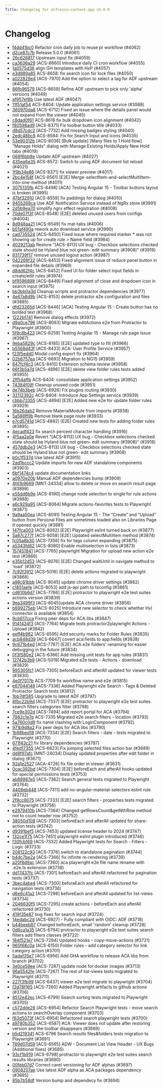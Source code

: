 ```yaml
---
Title: Changelog for alfresco-content-app v5.0.0
---
```


# Changelog

- [f4dd41bc0](git@github.com:Alfresco/alfresco-content-app/commit/f4dd41bc0) Refactor cron daily job to reuse pr workflow (#4062)
- [d2ce87c7b](git@github.com:Alfresco/alfresco-content-app/commit/d2ce87c7b) Release 5.0.0 (#4061)
- [26c626817](git@github.com:Alfresco/alfresco-content-app/commit/26c626817) Upstream input fix (#4059)
- [ca3636a29](git@github.com:Alfresco/alfresco-content-app/commit/ca3636a29) [ACS-8660] Introduce daily CI cron workflow (#4055)
- [1a0575d36](git@github.com:Alfresco/alfresco-content-app/commit/1a0575d36) align GH templates with HxP (#4057)
- [e3d889a85](git@github.com:Alfresco/alfresco-content-app/commit/e3d889a85) ACS-8658: fix search icon for lock files (#4050)
- [a022829e4](git@github.com:Alfresco/alfresco-content-app/commit/a022829e4) [ACS-7970] Add the option to select a tag for ADF upstream (#4054)
- [86fb96579](git@github.com:Alfresco/alfresco-content-app/commit/86fb96579) [ACS-8659] Refine ADF upstream to pick only &#39;alpha&#39; versions (#4049)
- [af957ef8b](git@github.com:Alfresco/alfresco-content-app/commit/af957ef8b) Use latest ADF (#4047)
- [11f51af54](git@github.com:Alfresco/alfresco-content-app/commit/11f51af54) ACS-8404: Update application settings service (#3988)
- [360970da8](git@github.com:Alfresco/alfresco-content-app/commit/360970da8) [ACS-6712] Fixed an issue where the details panel would not expand from the viewer (#4045)
- [c8dad0f61](git@github.com:Alfresco/alfresco-content-app/commit/c8dad0f61) ACS-8618 fix bulk dropdown icon alignment (#4042)
- [f80598ad9](git@github.com:Alfresco/alfresco-content-app/commit/f80598ad9) [ACS-8371] Fix toolbar button title (#4033)
- [d8d57cdc2](git@github.com:Alfresco/alfresco-content-app/commit/d8d57cdc2) [ACS-7732] Add missing badges styling (#4040)
- [2edc48bc8](git@github.com:Alfresco/alfresco-content-app/commit/2edc48bc8) ACS-8584: Fix for Search Input and icons (#4035)
- [53e90312b](git@github.com:Alfresco/alfresco-content-app/commit/53e90312b) [ACS-8036] [Bulk update] [Many files to 1 Hold flow] &#34;Manage Holds&#34; dialog with Manage Existing Holds/Apply New Hold tabs (#4019)
- [068f6bb8e](git@github.com:Alfresco/alfresco-content-app/commit/068f6bb8e) Update ADF upstream (#4027)
- [435ea6e35](git@github.com:Alfresco/alfresco-content-app/commit/435ea6e35) ACS-8572: Switch to using ADF document list reload (#4021)
- [1f9b34e86](git@github.com:Alfresco/alfresco-content-app/commit/1f9b34e86) [ACS-8371] fix viewer preview (#4017)
- [2bc4e158f](git@github.com:Alfresco/alfresco-content-app/commit/2bc4e158f) [ACS-8561] [E2E] Merge-selectItem-and-selectMultiItem-into-one-method (#4011)
- [3075135fb](git@github.com:Alfresco/alfresco-content-app/commit/3075135fb) ACS-8498] [ACA] Testing Angular 15 - Toolbar buttons layout is broken (#3995)
- [47bf32910](git@github.com:Alfresco/alfresco-content-app/commit/47bf32910) [ACS-8559] fix paddings for dialog (#4010)
- [9455269ca](git@github.com:Alfresco/alfresco-content-app/commit/9455269ca) Use ADF Notification Service instead of NgRx store (#3991)
- [2d5b9ea70](git@github.com:Alfresco/alfresco-content-app/commit/2d5b9ea70) simplify ngrx effect registration (#4008)
- [70de07f3f](git@github.com:Alfresco/alfresco-content-app/commit/70de07f3f) [ACS-8548] [E2E] deleted unused users from configs (#4004)
- [8d948aa21](git@github.com:Alfresco/alfresco-content-app/commit/8d948aa21) [ACS-8549] fix mat-tabs (#4006)
- [b01af490a](git@github.com:Alfresco/alfresco-content-app/commit/b01af490a) rework auto download service (#3990)
- [cad735524](git@github.com:Alfresco/alfresco-content-app/commit/cad735524) [ACS-8450] Fixed issue where required marker * was not showing up for create rule &gt; Name field (#3984)
- [4029213ab](git@github.com:Alfresco/alfresco-content-app/commit/4029213ab) Restore &#34;[ACS-8113] UX bug - Checkbox selections checked state should be Hyland blue not green- edit summary (#3908)&#34; (#3919)
- [931739f17](git@github.com:Alfresco/alfresco-content-app/commit/931739f17) remove unused logout action (#3987)
- [042269f32](git@github.com:Alfresco/alfresco-content-app/commit/042269f32) [ACS-8453] Fixed alignment issue of reduce panel button in expanded file details (#3969)
- [d8dd62f4c](git@github.com:Alfresco/alfresco-content-app/commit/d8dd62f4c) [ACS-8452] Fixed UI for folder select input fields in create/edit rules (#3974)
- [bf9596898](git@github.com:Alfresco/alfresco-content-app/commit/bf9596898) [ACS-8449] Fixed alignment of close and dropdown icon in search input (#3975)
- [bb3bb0a3d](git@github.com:Alfresco/alfresco-content-app/commit/bb3bb0a3d) Cleanup scripts and protractor dependencies (#3977)
- [4e67a8d9b](git@github.com:Alfresco/alfresco-content-app/commit/4e67a8d9b) [ACS-8153] delete protractor e2e configuration and files (#3885)
- [dfd23265d](git@github.com:Alfresco/alfresco-content-app/commit/dfd23265d) [ACS-8446] [ACA] Testing Angular 15 - Create button has no bolded text (#3968)
- [1222bf741](git@github.com:Alfresco/alfresco-content-app/commit/1222bf741) Remove dialog effects (#3972)
- [d9a0ce796](git@github.com:Alfresco/alfresco-content-app/commit/d9a0ce796) [ACS-8063] Migrate editActions e2e from Protractor to Playwright (#3900)
- [5f9c8b423](git@github.com:Alfresco/alfresco-content-app/commit/5f9c8b423) [ACS-8259] Testing Angular 15 - Manage rule page issue (#3967)
- [9eba5829c](git@github.com:Alfresco/alfresco-content-app/commit/9eba5829c) [ACS-8185] [E2E] updated type to fill (#3966)
- [b5568d43f](git@github.com:Alfresco/alfresco-content-app/commit/b5568d43f) [ACS-8433] ACA: User Profile Service (#3957)
- [f23f5edd0](git@github.com:Alfresco/alfresco-content-app/commit/f23f5edd0) Modal config export fix (#3964)
- [02b6757ea](git@github.com:Alfresco/alfresco-content-app/commit/02b6757ea) [ACS-6693] Migration to NG15 (#3959)
- [847fcf4c3](git@github.com:Alfresco/alfresco-content-app/commit/847fcf4c3) [ACS-8410] Extension schema review (#3958)
- [66f3b5a7d](git@github.com:Alfresco/alfresco-content-app/commit/66f3b5a7d) [ACS-4896] [E2E] delete view folder rules tests added (#3955)
- [2ff54affb](git@github.com:Alfresco/alfresco-content-app/commit/2ff54affb) ACS-8404: consolidate application settings (#3952)
- [74384f09f](git@github.com:Alfresco/alfresco-content-app/commit/74384f09f) Cleanup unused code (#3951)
- [de74b3beb](git@github.com:Alfresco/alfresco-content-app/commit/de74b3beb) [ACS-6926] Fix plugins routing (#3930)
- [32112392c](git@github.com:Alfresco/alfresco-content-app/commit/32112392c) ACS-8404: Introduce App Settings service (#3939)
- [cbbb73355](git@github.com:Alfresco/alfresco-content-app/commit/cbbb73355) [ACS-4894] [E2E] Added new e2e for update folder rules (#3929)
- [16b26dab2](git@github.com:Alfresco/alfresco-content-app/commit/16b26dab2) Remove MaterialModule from imports (#3938)
- [5a588ff9b](git@github.com:Alfresco/alfresco-content-app/commit/5a588ff9b) Remove blank page route (#3933)
- [e7cd5741d](git@github.com:Alfresco/alfresco-content-app/commit/e7cd5741d) [ACS-4892] [E2E] Created new tests for adding folder rules (#3895)
- [4ecadf423](git@github.com:Alfresco/alfresco-content-app/commit/4ecadf423) fix search percent character handling (#3916)
- [4f5aa2a0e](git@github.com:Alfresco/alfresco-content-app/commit/4f5aa2a0e) Revert &#34;[ACS-8113] UX bug - Checkbox selections checked state should be Hyland blue not green- edit summary (#3908)&#34; (#3918)
- [457ddb2e3](git@github.com:Alfresco/alfresco-content-app/commit/457ddb2e3) [ACS-8113] UX bug - Checkbox selections checked state should be Hyland blue not green- edit summary (#3908)
- [b0c1f537d](git@github.com:Alfresco/alfresco-content-app/commit/b0c1f537d) Use latest ADF (#3915)
- [2ad1bccc2](git@github.com:Alfresco/alfresco-content-app/commit/2ad1bccc2) Update imports for new ADF standalone components (#3903)
- [6bf1474c4](git@github.com:Alfresco/alfresco-content-app/commit/6bf1474c4) update documentation links
- [a0970e20b](git@github.com:Alfresco/alfresco-content-app/commit/a0970e20b) Manual ADF dependencies bump (#3909)
- [4f41b9669](git@github.com:Alfresco/alfresco-content-app/commit/4f41b9669) [MNT-24334] allow to delete or move on search result page (#3898)
- [e55dd6b9e](git@github.com:Alfresco/alfresco-content-app/commit/e55dd6b9e) [ACS-8190] change node selection to single for rule actions (#3888)
- [a6c929a95](git@github.com:Alfresco/alfresco-content-app/commit/a6c929a95) [ACS-8064] Migrate actions-favorites tests to Playwright (#3871)
- [9a9aa50ea](git@github.com:Alfresco/alfresco-content-app/commit/9a9aa50ea) [ACS-8091] Testing Angular 15 - The “Create” and “Upload” button from Personal Files are sometimes loaded also on Libraries Page if opened quickly (#3881)
- [147fca003](git@github.com:Alfresco/alfresco-content-app/commit/147fca003) [ACS-8062] [E2E] Playwright eslint turned back on (#3877)
- [5a87c277f](git@github.com:Alfresco/alfresco-content-app/commit/5a87c277f) [ACS-8058] [E2E] Updated selectMultiItem method (#3874)
- [fc05a8b30](git@github.com:Alfresco/alfresco-content-app/commit/fc05a8b30) [ACS-7358] fix for tags column expanding (#3875)
- [a5343fd62](git@github.com:Alfresco/alfresco-content-app/commit/a5343fd62) [ACS-8080] Enable multiselection in lists (#3873)
- [157451841](git@github.com:Alfresco/alfresco-content-app/commit/157451841) [ACS-7765] playwright Migration for upload new action e2e test (#3866)
- [e35b12d53](git@github.com:Alfresco/alfresco-content-app/commit/e35b12d53) [ACS-8076] [E2E] Changed waitUntil in navigate method to &#39;load&#39; (#3872)
- [7c92f3912](git@github.com:Alfresco/alfresco-content-app/commit/7c92f3912) [ACS-5016] [E2E] delete actions migrated to playwright (#3868)
- [a98c81bbb](git@github.com:Alfresco/alfresco-content-app/commit/a98c81bbb) [ACS-8045] update chrome driver settings  (#3862)
- [c1851aefe](git@github.com:Alfresco/alfresco-content-app/commit/c1851aefe) [ACS-8053] add js-api path to tsconfig (#3861)
- [cd610b6d7](git@github.com:Alfresco/alfresco-content-app/commit/cd610b6d7) [ACS-7766] [E2E] protractor to playwright e2e test suites actions version (#3839)
- [9ea3499f3](git@github.com:Alfresco/alfresco-content-app/commit/9ea3499f3) [ACS-8045]update ACA chrome driver (#3856)
- [b699275eb](git@github.com:Alfresco/alfresco-content-app/commit/b699275eb) [ACS-8025] Introduce new selector to check whether HxI connector is available (#3854)
- [9cb617cca](git@github.com:Alfresco/alfresco-content-app/commit/9cb617cca) Fixing peer deps for ACA libs (#3847)
- [9141424f3](git@github.com:Alfresco/alfresco-content-app/commit/9141424f3) [ACS-7764] Migrate tests protractor2playwright Actions - Upload (#3842)
- [eeff4b982](git@github.com:Alfresco/alfresco-content-app/commit/eeff4b982) [ACS-6595] Add security marks for Folder Rules (#3835)
- [acb848d39](git@github.com:Alfresco/alfresco-content-app/commit/acb848d39) [ACS-6647] covert aca:fields to app:fields (#3838)
- [9c671b4ed](git@github.com:Alfresco/alfresco-content-app/commit/9c671b4ed) [ACS-7767] [E2E] ACA e2e folders&#39; renaming for easier debugging in the future (#3834)
- [0f3f580e2](git@github.com:Alfresco/alfresco-content-app/commit/0f3f580e2) [ACS-6366] Add missing unit tests for app rules (#3831)
- [12742b3b9](git@github.com:Alfresco/alfresco-content-app/commit/12742b3b9) [ACS-5019] Migrated e2e tests - Actions - download (#3829)
- [995305fc1](git@github.com:Alfresco/alfresco-content-app/commit/995305fc1) [ACS-7305] beforeEach and afterAll updated for viewer tests (#3830)
- [4e0f7017b](git@github.com:Alfresco/alfresco-content-app/commit/4e0f7017b) ACS-7709 fix workflow name and e2e (#3815)
- [e67044149](git@github.com:Alfresco/alfresco-content-app/commit/e67044149) [ACS-7336] Added Playwright e2e Search - Tags &amp; Deleted Protractor Search tests (#3812)
- [1bb7df385](git@github.com:Alfresco/alfresco-content-app/commit/1bb7df385) Upgrade to latest ADF (#3797)
- [8fbc22b9d](git@github.com:Alfresco/alfresco-content-app/commit/8fbc22b9d) [ACS-7337] [E2E] protractor to playwright e2e test suites search filters categories filter (#3798)
- [7ce9e302d](git@github.com:Alfresco/alfresco-content-app/commit/7ce9e302d) [ACS-7494] add report portal for ACA (#3794)
- [7982c1e7e](git@github.com:Alfresco/alfresco-content-app/commit/7982c1e7e) ACS-7335 Migrated e2e search filters - location (#3793)
- [5a760c0d9](git@github.com:Alfresco/alfresco-content-app/commit/5a760c0d9) fix name clashing with LoginComponent (#3792)
- [971b9d8a2](git@github.com:Alfresco/alfresco-content-app/commit/971b9d8a2) Fix peer deps for ACA libs (#3790)
- [1b98bed18](git@github.com:Alfresco/alfresco-content-app/commit/1b98bed18) [ACS-7334] [E2E] Search filters - date - tests migrated to Playwright (#3770)
- [671f43c21](git@github.com:Alfresco/alfresco-content-app/commit/671f43c21) fix library dependencies (#3787)
- [4fed17355](git@github.com:Alfresco/alfresco-content-app/commit/4fed17355) [ACS-6823] Fix jumping selected files action bar (#3689)
- [dd8f97afc](git@github.com:Alfresco/alfresco-content-app/commit/dd8f97afc) [MNT-24034] Display updated properties after edit folder in dialog (#3671)
- [92a1e2527](git@github.com:Alfresco/alfresco-content-app/commit/92a1e2527) [ACA-4728] fix file order in viewer (#3631)
- [0cac392bd](git@github.com:Alfresco/alfresco-content-app/commit/0cac392bd) [ACS-7304] [E2E] beforeEach and afterAll hooks updated for special permissions tests (#3753)
- [ab88987e0](git@github.com:Alfresco/alfresco-content-app/commit/ab88987e0) [ACS-7362] Search general tests migrated to Playwright (#3764)
- [4408eb448](git@github.com:Alfresco/alfresco-content-app/commit/4408eb448) [ACS-7311] add no-angular-material-selectors eslint rule (#3732)
- [2f9cc8075](git@github.com:Alfresco/alfresco-content-app/commit/2f9cc8075) [ACS-7333] [E2E] search filters - properties tests migrated to Playwright (#3756)
- [e2979410b](git@github.com:Alfresco/alfresco-content-app/commit/e2979410b) [ACS-7364] Changed getRowsCount&amp;getNthRow method not to count header row (#3752)
- [38050d108](git@github.com:Alfresco/alfresco-content-app/commit/38050d108) [ACS-7303] beforeEach and afterAll updated for share-action tests (#3742)
- [d9391bef5](git@github.com:Alfresco/alfresco-content-app/commit/d9391bef5) [ACS-7453] updated license header to 2024 (#3747)
- [132ce1f75](git@github.com:Alfresco/alfresco-content-app/commit/132ce1f75) [ACS-7451] playwright eslint plugin introduced (#3746)
- [f30fcbf69](git@github.com:Alfresco/alfresco-content-app/commit/f30fcbf69) [ACS-7332] Added Playwright tests for Search - Filters - Logic (#3733)
- [208122c93](git@github.com:Alfresco/alfresco-content-app/commit/208122c93) [ACS-7376] switch to standalone pagination (#3744)
- [b4dc7be2a](git@github.com:Alfresco/alfresco-content-app/commit/b4dc7be2a) [ACS-7366] fix infinite re-rendering (#3739)
- [a20f8d9ac](git@github.com:Alfresco/alfresco-content-app/commit/a20f8d9ac) [ACS-7360] aca playwright e2e file name rename with .e2e.ts extension  (#3738)
- [dd17437fc](git@github.com:Alfresco/alfresco-content-app/commit/dd17437fc) [ACS-7301] beforeEach and afterAll refactored for pagination tests (#3737)
- [3bec4abe4](git@github.com:Alfresco/alfresco-content-app/commit/3bec4abe4) [ACS-7300] beforeEach and afterAll refactored for navigation tests (#3736)
- [d6e6c41a2](git@github.com:Alfresco/alfresco-content-app/commit/d6e6c41a2) [ACS-7298] beforeEach and afterAll updated for list-views (#3734)
- [2046630f5](git@github.com:Alfresco/alfresco-content-app/commit/2046630f5) [ACS-7295] create actions - beforeEach and afterAll refactored (#3730)
- [419f35e87](git@github.com:Alfresco/alfresco-content-app/commit/419f35e87) bug fixes for search input (#3724)
- [14edabc2d](git@github.com:Alfresco/alfresco-content-app/commit/14edabc2d) [ACS-6927] - Fully compliant with OIDC: ADF (#3718)
- [b44beeb87](git@github.com:Alfresco/alfresco-content-app/commit/b44beeb87) Changed beforeEach, small &#39;random&#39; cleanup (#3728)
- [0d6ca1a35](git@github.com:Alfresco/alfresco-content-app/commit/0d6ca1a35) [ACS-6794] protractor to playwright e2e test suites search filters add filters classes (#3722)
- [184f521e7](git@github.com:Alfresco/alfresco-content-app/commit/184f521e7) [ACS-7294] Updated hooks - copy-move-actions (#3721)
- [965f68c0a](git@github.com:Alfresco/alfresco-content-app/commit/965f68c0a) [ACS-6150] Folder rules - add category selector for link category action (#3701)
- [5adaf35e7](git@github.com:Alfresco/alfresco-content-app/commit/5adaf35e7) [ACS-6956] Add GHA workflow to release ACA libs from branch (#3702)
- [3e0ce59ee](git@github.com:Alfresco/alfresco-content-app/commit/3e0ce59ee) [ACS-7287] update node for docker images (#3713)
- [96a5542fe](git@github.com:Alfresco/alfresco-content-app/commit/96a5542fe) [ACS-7267] The rest of list-views tests migrated to Playwright (#3711)
- [227f3fb99](git@github.com:Alfresco/alfresco-content-app/commit/227f3fb99) [ACS-6437] viewer e2e test migrate to playwright (#3704)
- [f2d78f165](git@github.com:Alfresco/alfresco-content-app/commit/f2d78f165) [ACS-7260] Added Playwright artifacts to github actions (#3706)
- [8512e42ec](git@github.com:Alfresco/alfresco-content-app/commit/8512e42ec) [ACS-6799] Search sorting tests migrated to Playwright (#3705)
- [c572dde26](git@github.com:Alfresco/alfresco-content-app/commit/c572dde26) [ACS-6954] Refactor Search Playwright tests - move search actions to searchOverlay component (#3703)
- [f63d5073f](git@github.com:Alfresco/alfresco-content-app/commit/f63d5073f) [ACS-6954] Refactored search playwright tests (#3700)
- [a9780b352](git@github.com:Alfresco/alfresco-content-app/commit/a9780b352) [ACS-6587] ACA: Viewer does not update after restoring version and the toolbar disappears (#3669)
- [b5d219341](git@github.com:Alfresco/alfresco-content-app/commit/b5d219341) ACS-6796 Search results files&amp;folders tests migration to Playwright (#3691)
- [789d07d59](git@github.com:Alfresco/alfresco-content-app/commit/789d07d59) [ACS-6565] ADW - Document List View Header - UX Bugs (Additional fixes) (#3685)
- [93cf1b919](git@github.com:Alfresco/alfresco-content-app/commit/93cf1b919) [ACS-6798] protractor to playwright e2e test suites search results libraries (#3690)
- [00feb07d7](git@github.com:Alfresco/alfresco-content-app/commit/00feb07d7) Correct caret versioning for ADF alphas (#3697)
- [0908207ae](git@github.com:Alfresco/alfresco-content-app/commit/0908207ae) Use latest ADF alpha as ACA packages dependency (#3695)
- [85b7b58df](git@github.com:Alfresco/alfresco-content-app/commit/85b7b58df) Version bump and dependecy fix (#3694)

